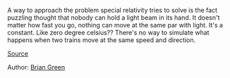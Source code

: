 A way to approach the problem special relativity tries to solve is the fact puzzling thought that nobody can hold a light beam in its hand. It doesn't matter how fast you go, nothing can move at the same par with light. It's a constant. Like zero degree celsius?? There's no way to simulate what happens when two trains move at the same speed and direction.

[Source](https://youtu.be/Q1y3YnPgaY4)

Author: [Brian Green](authors/brian_greene.md)